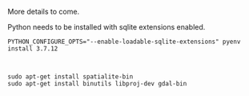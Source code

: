 More details to come.

Python needs to be installed with sqlite extensions enabled.

```
PYTHON_CONFIGURE_OPTS="--enable-loadable-sqlite-extensions" pyenv install 3.7.12


```

```

sudo apt-get install spatialite-bin
sudo apt-get install binutils libproj-dev gdal-bin

```

